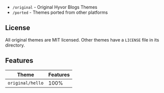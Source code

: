 * `/original` - Original Hyvor Blogs Themes
* `/ported` - Themes ported from other platforms

## License

All original themes are MIT licensed. Other themes have a `LICENSE` file in its directory.

## Features

<!-- START: FEATURES -->

| Theme | Features |
| --- | --- |
| `original/hello` | 100% |

<!-- END: FEATURES -->